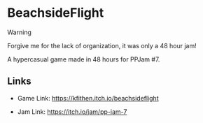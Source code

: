 # BeachsideFlight
> [!WARNING]
> Forgive me for the lack of organization, it was only a 48 hour jam!

A hypercasual game made in 48 hours for PPJam #7.

## Links
- Game Link: https://kfithen.itch.io/beachsideflight

- Jam Link: https://itch.io/jam/pp-jam-7
